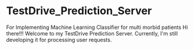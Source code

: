 # TestDrive_Prediction_Server
For Implementing Machine Learning Classifier for multi morbid patients
Hi there!!! Welcome to my TestDrive Prediction Server. Currently, I'm still developing it for processing user requests.
